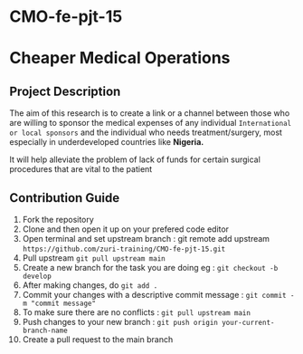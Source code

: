 # CMO-fe-pjt-15

# Cheaper Medical Operations

## Project Description

The aim of this research is to create a link or a channel between those who are willing to sponsor the medical expenses of any individual `International or local sponsors` and the individual who needs treatment/surgery, most especially in underdeveloped countries like **Nigeria.**

It will help alleviate the problem of lack of funds for certain surgical procedures that are vital to the patient

## Contribution Guide
1. Fork the repository
2. Clone and then open it up on your prefered code editor
3. Open terminal and set upstream branch : git remote add upstream `https://github.com/zuri-training/CMO-fe-pjt-15.git`
4. Pull upstream `git pull upstream main`
5. Create a new branch for the task you are doing eg : `git checkout -b develop`
6. After making changes, do `git add .`
7. Commit your changes with a descriptive commit message : `git commit -m "commit message"`
8. To make sure there are no conflicts : `git pull upstream main`
9. Push changes to your new branch : `git push origin your-current-branch-name`
10. Create a pull request to the main branch